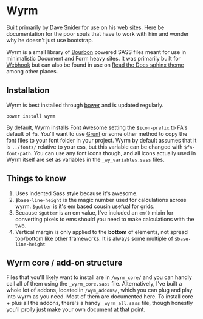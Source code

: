 # Wyrm

Built primarily by Dave Snider for use on his web sites. Here be documentation
for the poor souls that have to work with him and wonder why he doesn't just
use bootstrap.

Wyrm is a small library of [Bourbon](http://bourbon.io) powered SASS files meant
for use in minimalistic Document and Form heavy sites. It was primarily built
for [Webhook](http://www.webhook.com) but can also be found in use on
[Read the Docs sphinx theme](http://snide.github.com/sphinx_rtd_theme) among
other places.

## Installation

Wyrm is best installed through [bower](http://bower.io) and is updated regularly.

```
bower install wyrm
```

By default, Wyrm installs [Font Awesome](http://fontawesome.io) setting the
`$icon-prefix` to FA's default of `fa`. You'll want to use [Grunt](http://gruntjs.org)
or some other method to copy the font files to your font folder in your project. Wyrm
by default assumes that it is `../fonts/` relative to your css, but this variable can
be changed with `$fa-font-path`. You can use any font icons though, and all icons
actually used in Wyrm itself are set as variables in the `_wy_variables.sass` files.

## Things to know

1. Uses indented Sass style because it's awesome.
2. `$base-line-height` is the magic number used for calculations across wyrm. `$gutter` is
it's em based cousin usefual for grids.
4. Because `$gutter` is an em value, I've included an `em()` mixin for converting pixels
to ems should you need to make calculations with the two.
3. Vertical margin is only applied to the **bottom** of elements, not spread
top/bottom like other frameworks. It is always some multiple of `$base-line-height`

## Wyrm core / add-on structure

Files that you'll likely want to install are in `/wyrm_core/` and you can handly call
all of them using the `_wyrm_core.sass` file. Alternatively, I've built a whole lot
of addons, located in `/wym_addons/`, which you can plug and play into wyrm as you need. Most of them are
documented here. To install core + plus all the addons, there's a handy `_wyrm_all.sass`
file, though honestly you'll prolly just make your own document at that point.
